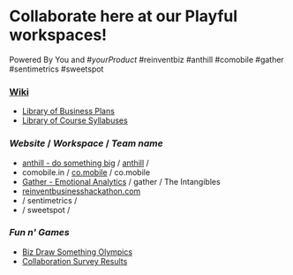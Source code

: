 # Collaborate here at our Playful workspaces!
 Powered By You and #*yourProduct*
 #reinventbiz #anthill #comobile #gather #sentimetrics #sweetspot

### [Wiki](https://github.com/comobile/reinventbiz/wiki)
* [Library of Business Plans](https://github.com/comobile/reinventbiz/wiki/Library-of-Business-Plans)
* [Library of Course Syllabuses](https://github.com/comobile/reinventbiz/wiki/Library-of-Course-Syllabuses)

### *Website* / *Workspace* / *Team name*
* [anthill - do something big](http://getanthill.com) / [anthill](https://github.com/defsan/anthill) /
* comobile.in / [co.mobile](https://github.com/comobile/reinventbiz/tree/master/co.mobile) / co.mobile
* [Gather - Emotional Analytics](http://dribbble.com/shots/598371-Gather-Emotional-Analytics) / gather / The Intangibles
* [reinventbusinesshackathon.com](http://reinventbusinesshackathon.com)
* / sentimetrics /
* / sweetspot /

### *Fun n' Games*
* [Biz Draw Something Olympics](https://github.com/comobile/reinventbiz/blob/master/co.mobile/lloydchang/BizDrawSomethingOlympics.jpg)
* [Collaboration Survey Results](https://github.com/comobile/reinventbiz/blob/master/Collaboration_Survey_Results.png)